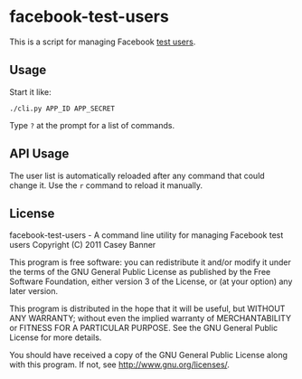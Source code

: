 
# facebook-test-users

  This is a script for managing Facebook [test users](http://developers.facebook.com/docs/test_users/).

## Usage
  
  Start it like:

    ./cli.py APP_ID APP_SECRET

  Type `?` at the prompt for a list of commands.

## API Usage

  The user list is automatically reloaded after any command that could change it. Use the `r` command to reload it manually.

## License

  facebook-test-users - A command line utility for managing Facebook test users
  Copyright (C) 2011  Casey Banner

  This program is free software: you can redistribute it and/or modify
  it under the terms of the GNU General Public License as published by
  the Free Software Foundation, either version 3 of the License, or
  (at your option) any later version.

  This program is distributed in the hope that it will be useful,
  but WITHOUT ANY WARRANTY; without even the implied warranty of
  MERCHANTABILITY or FITNESS FOR A PARTICULAR PURPOSE.  See the
  GNU General Public License for more details.

  You should have received a copy of the GNU General Public License
  along with this program.  If not, see <http://www.gnu.org/licenses/>.